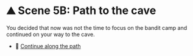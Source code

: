 # ⛰️ Scene 5B: Path to the cave
You decided that now was not the time to focus on the bandit camp and continued on your way to the cave.

- 🌳 [Continue along the path](./F-scene4b.md)
